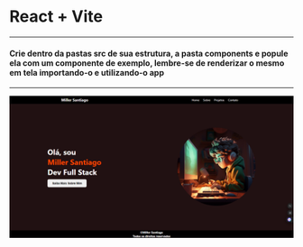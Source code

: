 # React + Vite
<hr>

#### Crie dentro da pastas src de sua estrutura, a pasta components e popule ela com um componente de exemplo, lembre-se de renderizar o mesmo em tela importando-o e utilizando-o app
<hr>

<img src="public/readme.png">